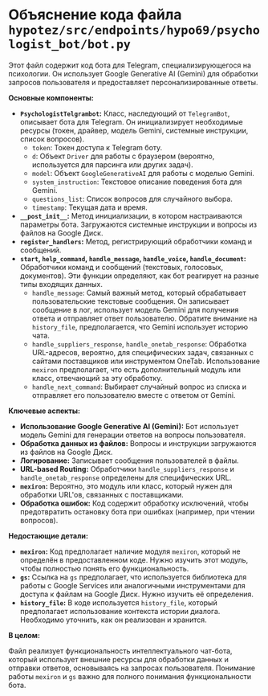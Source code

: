 # Объяснение кода файла `hypotez/src/endpoints/hypo69/psychologist_bot/bot.py`

Этот файл содержит код бота для Telegram, специализирующегося на психологии. Он использует Google Generative AI (Gemini) для обработки запросов пользователя и предоставляет персонализированные ответы.

**Основные компоненты:**

* **`PsychologistTelgrambot`:** Класс, наследующий от `TelegramBot`, описывает бота для Telegram. Он инициализирует необходимые ресурсы (токен, драйвер, модель Gemini, системные инструкции, список вопросов).
    * `token`: Токен доступа к Telegram боту.
    * `d`: Объект `Driver` для работы с браузером (вероятно, используется для парсинга или других задач).
    * `model`: Объект `GoogleGenerativeAI` для работы с моделью Gemini.
    * `system_instruction`: Текстовое описание поведения бота для Gemini.
    * `questions_list`: Список вопросов для случайного выбора.
    * `timestamp`: Текущая дата и время.
* **`__post_init__`:** Метод инициализации, в котором настраиваются параметры бота. Загружаются системные инструкции и вопросы из файлов на Google Диск.
* **`register_handlers`:** Метод, регистрирующий обработчики команд и сообщений.  
* **`start`, `help_command`, `handle_message`, `handle_voice`, `handle_document`:** Обработчики команд и сообщений (текстовых, голосовых, документов).  Эти функции определяют, как бот реагирует на разные типы входящих данных.
    * `handle_message`: Самый важный метод, который обрабатывает пользовательские текстовые сообщения.  Он записывает сообщение в лог, использует модель Gemini для получения ответа и отправляет ответ пользователю. Обратите внимание на `history_file`, предполагается, что Gemini использует историю чата.
    * `handle_suppliers_response`, `handle_onetab_response`: Обработка URL-адресов, вероятно, для специфических задач, связанных с сайтами поставщиков или инструментом OneTab. Использование `mexiron` предполагает, что есть дополнительный модуль или класс, отвечающий за эту обработку.
    * `handle_next_command`: Выбирает случайный вопрос из списка и отправляет его пользователю вместе с ответом от Gemini.

**Ключевые аспекты:**

* **Использование Google Generative AI (Gemini):**  Бот использует модель Gemini для генерации ответов на вопросы пользователя.
* **Обработка данных из файлов:** Вопросы и инструкции загружаются из файлов на Google Диск.
* **Логирование:** Записывает сообщения пользователей в файлы.
* **URL-based Routing:** Обработчики `handle_suppliers_response` и `handle_onetab_response` определены для специфических URL.
* **`mexiron`:** Вероятно, это модуль или класс, который нужен для обработки  URL'ов, связанных с поставщиками.
* **Обработка ошибок:** Код содержит обработку исключений, чтобы предотвратить остановку бота при ошибках (например, при чтении вопросов).

**Недостающие детали:**

* **`mexiron`:**  Код предполагает наличие модуля `mexiron`, который не определён в предоставленном коде. Нужно изучить этот модуль, чтобы полностью понять его функциональность.
* **`gs`:** Ссылка на `gs` предполагает, что используется библиотека для работы с Google Services или аналогичными инструментами для доступа к файлам на Google Диск. Нужно изучить её определения.
* **`history_file`:**  В коде используется `history_file`, который предполагает использование контекста истории диалога. Необходимо уточнить, как он реализован и хранится.


**В целом:**

Файл реализует функциональность интеллектуального чат-бота, который использует внешние ресурсы для обработки данных и отправки ответов, основываясь на запросах пользователя.  Понимание работы `mexiron` и `gs` важно для полного понимания функциональности бота.